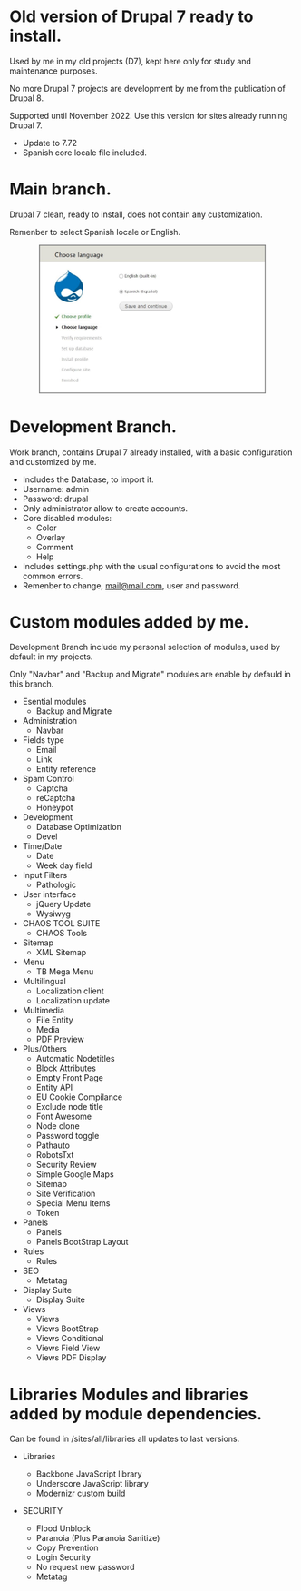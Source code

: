 # Old version of Drupal 7 ready to install.

Used by me in my old projects (D7), kept here only for study and maintenance purposes.

No more Drupal 7 projects are development by me from the publication of Drupal 8.

Supported until November 2022. Use this version for sites already running Drupal 7.

- Update to 7.72
- Spanish core locale file included.

# Main branch.

Drupal 7 clean, ready to install, does not contain any customization.

Remenber to select Spanish locale or English.

<div align="center">
  <img src="capture.JPG"  width="400" height="auto">
</div>

# Development Branch.

Work branch, contains Drupal 7 already installed, with a basic configuration and customized by me.

- Includes the Database, to import it.
- Username: admin
- Password: drupal
- Only administrator allow to create accounts.
- Core disabled modules:
  + Color
  + Overlay
  + Comment
  + Help
- Includes settings.php with the usual configurations to avoid the most common errors.
- Remenber to change, mail@mail.com, user and password.

# Custom modules added by me.

Development Branch include my personal selection of modules, used by default in my projects.

Only "Navbar" and "Backup and Migrate" modules are enable by defauld in this branch.

- Esential modules
  + Backup and Migrate
- Administration
  + Navbar
- Fields type
  + Email
  + Link
  + Entity reference
- Spam Control
  + Captcha
  + reCaptcha
  + Honeypot
- Development
  + Database Optimization
  + Devel
- Time/Date
  + Date
  + Week day field
- Input Filters
  + Pathologic
- User interface
  + jQuery Update
  + Wysiwyg
- CHAOS TOOL SUITE
  + CHAOS Tools
- Sitemap
  + XML Sitemap
- Menu
  + TB Mega Menu
- Multilingual
  + Localization client
  + Localization update
- Multimedia
  + File Entity
  + Media
  + PDF Preview
- Plus/Others
  + Automatic Nodetitles
  + Block Attributes
  + Empty Front Page
  + Entity API
  + EU Cookie Compilance
  + Exclude node title
  + Font Awesome
  + Node clone
  + Password toggle
  + Pathauto
  + RobotsTxt
  + Security Review
  + Simple Google Maps
  + Sitemap
  + Site Verification
  + Special Menu Items
  + Token
- Panels
  + Panels
  + Panels BootStrap Layout
- Rules
  + Rules
- SEO
  + Metatag 
- Display Suite
  + Display Suite
- Views
  + Views
  + Views BootStrap
  + Views Conditional
  + Views Field View
  + Views PDF Display

# Libraries Modules and libraries added by module dependencies.
Can be found in /sites/all/libraries all updates to last versions.

- Libraries
  + Backbone JavaScript library
  + Underscore JavaScript library
  + Modernizr custom build

- SECURITY
  + Flood Unblock
  + Paranoia (Plus Paranoia Sanitize)
  + Copy Prevention
  + Login Security
  + No request new password
  + Metatag